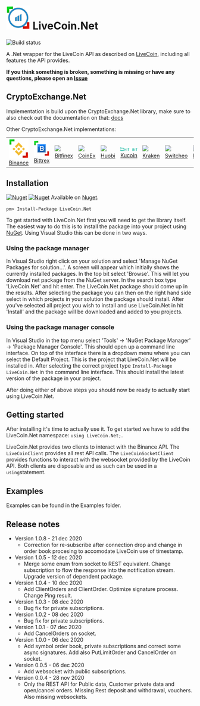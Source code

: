 # ![Icon](https://github.com/EricGarnier/LiveCoin.Net/blob/master/LiveCoin.Net/Icon/icon.png?raw=true) LiveCoin.Net 

![Build status](https://travis-ci.org/EricGarnier/LiveCoin.Net.svg?branch=master)

A .Net wrapper for the LiveCoin API as described on [LiveCoin](https://www.livecoin.net/api), including all features the API provides.

**If you think something is broken, something is missing or have any questions, please open an [Issue](https://github.com/EricGarnier/LiveCoin.Net/issues)**

## CryptoExchange.Net
Implementation is build upon the CryptoExchange.Net library, make sure to also check out the documentation on that: [docs](https://github.com/JKorf/CryptoExchange.Net)

Other CryptoExchange.Net implementations:
<table>
<tr>
<td><a href="https://github.com/JKorf/Binance.Net"><img src="https://github.com/JKorf/Binance.Net/blob/master/Binance.Net/Icon/icon.png?raw=true"></a>
<br />
<a href="https://github.com/JKorf/Binance.Net">Binance</a>
</td>
<td><a href="https://github.com/JKorf/Bittrex.Net"><img src="https://github.com/JKorf/Bittrex.Net/blob/master/Bittrex.Net/Icon/icon.png?raw=true"></a>
<br />
<a href="https://github.com/JKorf/Bittrex.Net">Bittrex</a>
</td>
<td><a href="https://github.com/JKorf/Bitfinex.Net"><img src="https://github.com/JKorf/Bitfinex.Net/blob/master/Bitfinex.Net/Icon/icon.png?raw=true"></a>
<br />
<a href="https://github.com/JKorf/Bitfinex.Net">Bitfinex</a>
</td>
<td><a href="https://github.com/JKorf/CoinEx.Net"><img src="https://github.com/JKorf/CoinEx.Net/blob/master/CoinEx.Net/Icon/icon.png?raw=true"></a>
<br />
<a href="https://github.com/JKorf/CoinEx.Net">CoinEx</a>
</td>
<td><a href="https://github.com/JKorf/Huobi.Net"><img src="https://github.com/JKorf/Huobi.Net/blob/master/Huobi.Net/Icon/icon.png?raw=true"></a>
<br />
<a href="https://github.com/JKorf/Huobi.Net">Huobi</a>
</td>
<td><a href="https://github.com/JKorf/Kucoin.Net"><img src="https://github.com/JKorf/Kucoin.Net/blob/master/Kucoin.Net/Icon/icon.png?raw=true"></a>
<br />
<a href="https://github.com/JKorf/Kucoin.Net">Kucoin</a>
</td>
<td><a href="https://github.com/JKorf/Kraken.Net"><img src="https://github.com/JKorf/Kraken.Net/blob/master/Kraken.Net/Icon/icon.png?raw=true"></a>
<br />
<a href="https://github.com/JKorf/Kraken.Net">Kraken</a>
</td>
<td><a href="https://github.com/Zaliro/Switcheo.Net"><img src="https://github.com/Zaliro/Switcheo.Net/blob/master/Resources/switcheo-coin.png?raw=true"></a>
<br />
<a href="https://github.com/Zaliro/Switcheo.Net">Switcheo</a>
</td>
<td><a href="https://github.com/ridicoulous/LiquidQuoine.Net"><img src="https://github.com/ridicoulous/LiquidQuoine.Net/blob/master/Resources/icon.png?raw=true"></a>
<br />
<a href="https://github.com/ridicoulous/LiquidQuoine.Net">Liquid</a>
</td>
<td><a href="https://github.com/burakoner/OKEx.Net"><img src="https://raw.githubusercontent.com/burakoner/OKEx.Net/master/Okex.Net/Icon/icon.png"></a>
<br />
<a href="https://github.com/burakoner/OKEx.Net">OKEx</a>
</td>
	<td><a href="https://github.com/ridicoulous/Bitmex.Net"><img src="https://github.com/ridicoulous/Bitmex.Net/blob/master/Bitmex.Net/Icon/icon.png"></a>
<br />
<a href="https://github.com/ridicoulous/Bitmex.Net">Bitmex</a>
</td>
</tr>
</table>


## Installation
[![Nuget](https://img.shields.io/nuget/v/livecoin.net.svg)](https://www.nuget.org/packages/LiveCoin.Net/)
[![Nuget](https://img.shields.io/nuget/dt/livecoin.net.svg)](https://www.nuget.org/packages/LiveCoin.Net/)
Available on [Nuget](https://www.nuget.org/packages/LiveCoin.Net/).
```
pm> Install-Package LiveCoin.Net
```
To get started with LiveCoin.Net first you will need to get the library itself. The easiest way to do this is to install the package into your project using  [NuGet](https://www.nuget.org/packages/LiveCoin.Net/). Using Visual Studio this can be done in two ways.

### Using the package manager
In Visual Studio right click on your solution and select 'Manage NuGet Packages for solution...'. A screen will appear which initially shows the currently installed packages. In the top bit select 'Browse'. This will let you download net package from the NuGet server. In the search box type 'LiveCoin.Net' and hit enter. The LiveCoin.Net package should come up in the results. After selecting the package you can then on the right hand side select in which projects in your solution the package should install. After you've selected all project you wish to install and use LiveCoin.Net in hit 'Install' and the package will be downloaded and added to you projects.

### Using the package manager console
In Visual Studio in the top menu select 'Tools' -> 'NuGet Package Manager' -> 'Package Manager Console'. This should open up a command line interface. On top of the interface there is a dropdown menu where you can select the Default Project. This is the project that LiveCoin.Net will be installed in. After selecting the correct project type  `Install-Package LiveCoin.Net`  in the command line interface. This should install the latest version of the package in your project.

After doing either of above steps you should now be ready to actually start using LiveCoin.Net.
## Getting started
After installing it's time to actually use it. To get started we have to add the LiveCoin.Net namespace:  `using LiveCoin.Net;`.

LiveCoin.Net provides two clients to interact with the Binance API. The  `LiveCoinClient`  provides all rest API calls. The  `LiveCoinSocketClient`  provides functions to interact with the websocket provided by the LiveCoin API. Both clients are disposable and as such can be used in a  `using`statement.

## Examples
Examples can be found in the Examples folder.

## Release notes
* Version 1.0.8 - 21 dec 2020
    * Correction for re-subscribe after connection drop and change in order book procesing to accomodate LiveCoin use of timestamp.
* Version 1.0.5 - 12 dec 2020
    * Merge some enum from socket to REST equivalent. Change subscription to flow the response into the notification stream. Upgrade version of dependent package.
* Version 1.0.4 - 10 dec 2020
    * Add ClientOrders and ClientOrder. Optimize signature process. Change Ping result.
* Version 1.0.3 - 08 dec 2020
    * Bug fix for private subscriptions.
* Version 1.0.2 - 08 dec 2020
    * Bug fix for private subscriptions.
* Version 1.0.1 - 07 dec 2020
    * Add CancelOrders on socket.
* Version 1.0.0 - 06 dec 2020
    * Add symbol order book, private subscriptions and correct some async signatures. Add also PutLimitOrder and CancelOrder on socket.
* Version 0.0.5 - 06 dec 2020
    * Add websocket with public subscriptions.
* Version 0.0.4 - 28 nov 2020
    * Only the REST API for Public data, Customer private data and open/cancel orders. Missing Rest deposit and withdrawal, vouchers. Also missing websockets.
